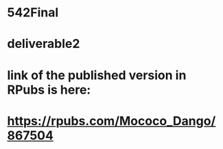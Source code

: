 # 542Final

# deliverable2
# link of the published version in RPubs is here:
# https://rpubs.com/Mococo_Dango/867504
